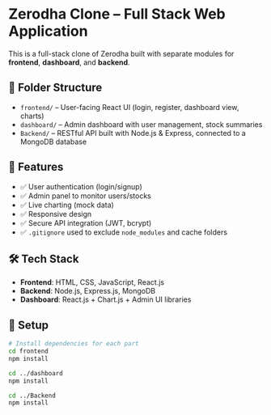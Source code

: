 # Zerodha Clone – Full Stack Web Application

This is a full-stack clone of Zerodha built with separate modules for **frontend**, **dashboard**, and **backend**.

## 📁 Folder Structure

- `frontend/` – User-facing React UI (login, register, dashboard view, charts)
- `dashboard/` – Admin dashboard with user management, stock summaries
- `Backend/` – RESTful API built with Node.js & Express, connected to a MongoDB database

## 🚀 Features

- ✅ User authentication (login/signup)
- ✅ Admin panel to monitor users/stocks
- ✅ Live charting (mock data)
- ✅ Responsive design
- ✅ Secure API integration (JWT, bcrypt)
- ✅ `.gitignore` used to exclude `node_modules` and cache folders

## 🛠️ Tech Stack

- **Frontend**: HTML, CSS, JavaScript, React.js
- **Backend**: Node.js, Express.js, MongoDB
- **Dashboard**: React.js + Chart.js + Admin UI libraries

## 🔧 Setup

```bash
# Install dependencies for each part
cd frontend
npm install

cd ../dashboard
npm install

cd ../Backend
npm install
